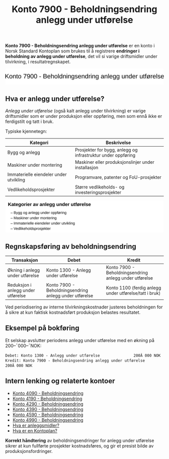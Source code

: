 ﻿---
title: "Konto 7900 - Beholdningsendring anlegg under utførelse"
meta_title: "7900-beholdningsendring-anlegg-under-utforelse"
meta_description: '**Konto 7900 - Beholdningsendring anlegg under utførelse** er en konto i Norsk Standard Kontoplan som brukes til å registrere **endringer i beholdning av anle...'
slug: 7900-beholdningsendring-anlegg-under-utforelse
type: blog
layout: pages/single
---

**Konto 7900 - Beholdningsendring anlegg under utførelse** er en konto i Norsk Standard Kontoplan som brukes til å registrere **endringer i beholdning av anlegg under utførelse**, det vil si varige driftsmidler under tilvirkning, i resultatregnskapet.

![Illustrasjon av konto 7900 Beholdningsendring anlegg under utførelse](7900-beholdningsendring-anlegg-under-utforelse-image.svg)

## Hva er anlegg under utførelse?

*Anlegg under utførelse* (også kalt anlegg under tilvirkning) er varige driftsmidler som er under produksjon eller oppføring, men som ennå ikke er ferdigstilt og tatt i bruk.

Typiske kjennetegn:

| Kategori                        | Beskrivelse                                                        |
|---------------------------------|--------------------------------------------------------------------|
| Bygg og anlegg                  | Prosjekter for bygg, anlegg og infrastruktur under oppføring        |
| Maskiner under montering        | Maskiner eller produksjonslinjer under installasjon                |
| Immaterielle eiendeler under utvikling | Programvare, patenter og FoU-prosjekter                   |
| Vedlikeholdsprosjekter          | Større vedlikeholds- og investeringsprosjekter                     |

![Kategorier av anlegg under utførelse](7900-kategorier-anlegg-under-utforelse.svg)

## Regnskapsføring av beholdningsendring

| Transaksjon                       | Debet                                                   | Kredit                                                 |
|-----------------------------------|---------------------------------------------------------|--------------------------------------------------------|
| Økning i anlegg under utførelse    | Konto 1300 - Anlegg under utførelse                     | Konto 7900 - Beholdningsendring anlegg under utførelse |
| Reduksjon i anlegg under utførelse | Konto 7900 - Beholdningsendring anlegg under utførelse | Konto 1100 (ferdig anlegg under utførelse/tatt i bruk) |

Ved periodisering av interne tilvirkningskostnader justeres beholdningen for å sikre at kun faktisk kostnadsført produksjon belastes resultatet.

## Eksempel på bokføring

Et selskap avslutter periodens anlegg under utførelse med en økning på 200–¯000–¯NOK:

```plaintext
Debet: Konto 1300 - Anlegg under utførelse               200Â 000 NOK
Kredit: Konto 7900 - Beholdningsendring anlegg under utførelse  200Â 000 NOK
```

## Intern lenking og relaterte kontoer

* [Konto 4090 - Beholdningsendring](/blogs/kontoplan/4090-beholdningsendring "Konto 4090 - Beholdningsendring")
* [Konto 4190 - Beholdningsendring](/blogs/kontoplan/4190-beholdningsendring "Konto 4190 - Beholdningsendring")
* [Konto 4290 - Beholdningsendring](/blogs/kontoplan/4290-beholdningsendring "Konto 4290 - Beholdningsendring")
* [Konto 4390 - Beholdningsendring](/blogs/kontoplan/4390-beholdningsendring "Konto 4390 - Beholdningsendring")
* [Konto 4590 - Beholdningsendring](/blogs/kontoplan/4590-beholdningsendring "Konto 4590 - Beholdningsendring")
* [Konto 4990 - Beholdningsendring](/blogs/kontoplan/4990-beholdningsendring "Konto 4990 - Beholdningsendring")
* [Hva er anleggsmidler?](/blogs/regnskap/hva-er-anleggsmidler "Hva er anleggsmidler? Guide til hva anleggsmidler er")
* [Hva er en Kontoplan?](/blogs/regnskap/hva-er-kontoplan "Hva er en Kontoplan? Komplett Guide til Kontoplaner i Norsk Regnskap")

**Korrekt håndtering** av beholdningsendringer for anlegg under utførelse sikrer at kun fullførte prosjekter kostnadsføres, og gir et presist bilde av produksjonsfordringer.






